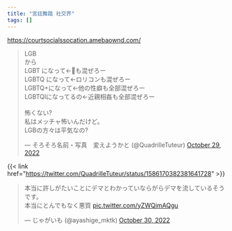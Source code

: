 ```yaml
---
title: "宮廷舞踏 社交界"
tags: []
---
```


https://courtsocialssocation.amebaownd.com/

<blockquote class="twitter-tweet"><p lang="ja" dir="ltr">LGB<br>から<br>LGBT になって←🐯も混ぜろー<br>LGBTQ になって←ロリコンも混ぜろー<br>LGBTQ+になって←他の性癖も全部混ぜろー<br>LGBTQIになってるの←近親相姦も全部混ぜろー<br><br>怖くない?<br>私はメッチャ怖いんだけど。<br>LGBの方々は平気なの?</p>&mdash; そろそろ名前・写真　変えようかと (@QuadrilleTuteur) <a href="https://twitter.com/QuadrilleTuteur/status/1586170382381641728?ref_src=twsrc%5Etfw">October 29, 2022</a></blockquote> <script async src="https://platform.twitter.com/widgets.js" charset="utf-8"></script>

{{< link href="https://twitter.com/QuadrilleTuteur/status/1586170382381641728" >}}

<blockquote class="twitter-tweet"><p lang="ja" dir="ltr">本当に許しがたいことにデマとわかっていならがらデマを流しているそうです。<br>本当にとんでもなく悪質 <a href="https://t.co/yZWQimAQgu">pic.twitter.com/yZWQimAQgu</a></p>&mdash; じゃがいも (@ayashige_mktk) <a href="https://twitter.com/ayashige_mktk/status/1586615285917700097?ref_src=twsrc%5Etfw">October 30, 2022</a></blockquote> <script async src="https://platform.twitter.com/widgets.js" charset="utf-8"></script>